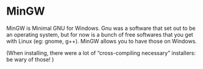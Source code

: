 # MinGW

MinGW is Minimal GNU for Windows.
Gnu was a software that set out to be an operating system, but for now is a bunch of free softwares that you get with Linux (eg: gnome, g++). MinGW allows you to have those on Windows. 

(When installing, there were a lot of “cross-compiling necessary” installers: be wary of those!
)
